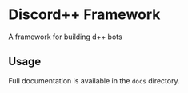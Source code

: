 # Discord++ Framework
A framework for building d++ bots


## Usage

Full documentation is available in the `docs` directory.
